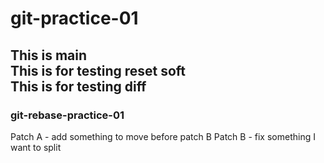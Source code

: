 # git-practice-01
This is main <br>
This is for testing reset soft <br>
This is for testing diff <br>
---
### git-rebase-practice-01
Patch A - add
something to move before patch B
Patch B - fix 
something 
I want to split
